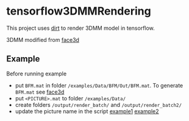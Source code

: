 # tensorflow3DMMRendering

This project uses [dirt](https://github.com/pmh47/dirt) to render 3DMM model in tensorflow.

3DMM modified from [face3d](https://github.com/YadiraF/face3d)

## Example

Before running example

* put `BFM.mat` in folder `/examples/Data/BFM/Out/BFM.mat`. To generate `BFM.mat` see [face3d](https://github.com/YadiraF/face3d)
* put `<PICTURE>.mat` to folder `/examples/Data/`
* create folders `/output/render_batch/` and `/output/render_batch2/`
* update the picture name in the script
[example1](./example_render_batch.py)
[example2](./example_render_batch2.py)


